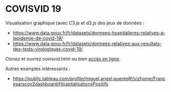 # COVISVID 19

Visualisation graphique (avec C3.js et d3.js des jeux de données :

* https://www.data.gouv.fr/fr/datasets/donnees-hospitalieres-relatives-a-lepidemie-de-covid-19/
* https://www.data.gouv.fr/fr/datasets/donnees-relatives-aux-resultats-des-tests-virologiques-covid-19/

Clonez et ouvrez covisvid.html ou bien [accès en ligne](https://ssire.github.io/covisvid/).

Autres examples intéressants :

* https://public.tableau.com/profile/miguel.angel.puente#!/vizhome/Francesarscov2dashboard/HospitalisationsPositifs
